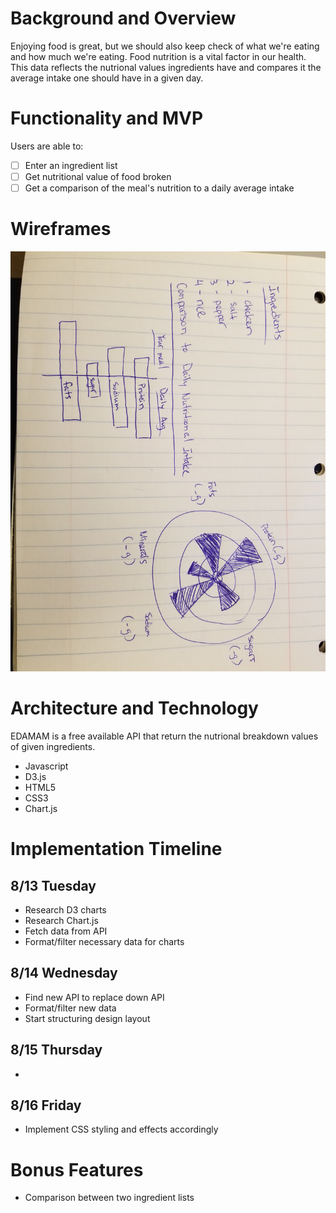 # Background and Overview
Enjoying food is great, but we should also keep check of what we're eating and how much we're eating. Food nutrition is a vital factor in our health.
This data reflects the nutrional values ingredients have and compares it the average intake one should have in a given day.

# Functionality and MVP
Users are able to:
- [ ] Enter an ingredient list
- [ ] Get nutritional value of food broken 
- [ ] Get a comparison of the meal's nutrition to a daily average intake

# Wireframes
![Wireframe](./wireframe_image/wireframe.jpg)

# Architecture and Technology
EDAMAM is a free available API that return the nutrional breakdown values of given ingredients.

- Javascript
- D3.js 
- HTML5
- CSS3
- Chart.js

# Implementation Timeline
## 8/13 Tuesday 
* Research D3 charts
* Research Chart.js
* Fetch data from API
* Format/filter necessary data for charts

## 8/14 Wednesday
* Find new API to replace down API
* Format/filter new data
* Start structuring design layout

## 8/15 Thursday
* 

## 8/16 Friday
* Implement CSS styling and effects accordingly

# Bonus Features
- Comparison between two ingredient lists
